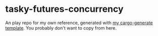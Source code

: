 # tasky-futures-concurrency
An play repo for my own reference, generated with [my cargo-generate template](github.com/thor314/tmpl). You probably don't want to copy from here.

<!-- [![Crates.io](https://img.shields.io/crates/v/tasky-futures-concurrency.svg)](https://crates.io/crates/tasky-futures-concurrency) -->
<!-- [![Docs.rs](https://docs.rs/tasky-futures-concurrency/badge.svg)](https://docs.rs/tasky-futures-concurrency) -->
<!-- [![CI](https://github.com//tasky-futures-concurrency/workflows/CI/badge.svg)](https://github.com//tasky-futures-concurrency/actions) -->
<!-- [![Coverage Status](https://coveralls.io/repos/github//tasky-futures-concurrency/badge.svg?branch=main)](https://coveralls.io/github//tasky-futures-concurrency?branch=main) -->

<!-- ## Installation

### Cargo

* Install the rust toolchain in order to have cargo installed by following
  [this](https://www.rust-lang.org/tools/install) guide.
* run `cargo install tasky-futures-concurrency` -->

<!-- ## License

Licensed under either of

 * Apache License, Version 2.0
   ([LICENSE-APACHE](LICENSE-APACHE) or http://www.apache.org/licenses/LICENSE-2.0)
 * MIT license
   ([LICENSE-MIT](LICENSE-MIT) or http://opensource.org/licenses/MIT)

at your option. -->

<!-- ## Contribution

Unless you explicitly state otherwise, any contribution intentionally submitted
for inclusion in the work by you, as defined in the Apache-2.0 license, shall be
dual licensed as above, without any additional terms or conditions.

See [CONTRIBUTING.md](CONTRIBUTING.md). -->

